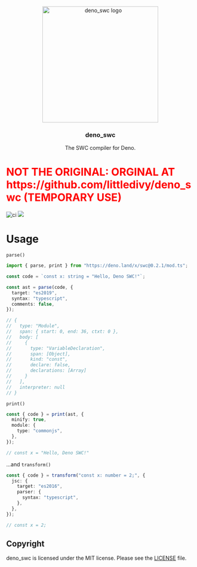 <br />
<p align="center">
  <a href="https://github.com/littledivy/deno_swc">
    <img src="https://raw.githubusercontent.com/littledivy/deno_swc/master/assets/deno_swc.png" alt="deno_swc logo" width="310">
  </a>
  <h3 align="center">deno_swc</h3>

<p align="center">
    The SWC compiler for Deno.
 </p>
</p>

<h1 style="color:red"><b>NOT THE ORIGINAL: ORGINAL AT https://github.com/littledivy/deno_swc (TEMPORARY USE)</b></h1>

![ci](https://github.com/littledivy/deno_swc/workflows/ci/badge.svg)
![](https://img.shields.io/github/v/release/littledivy/deno_swc?style=plastic)

# Usage

`parse()`

```typescript
import { parse, print } from "https://deno.land/x/swc@0.2.1/mod.ts";

const code = `const x: string = "Hello, Deno SWC!"`;

const ast = parse(code, {
  target: "es2019",
  syntax: "typescript",
  comments: false,
});

// {
//   type: "Module",
//   span: { start: 0, end: 36, ctxt: 0 },
//   body: [
//     {
//       type: "VariableDeclaration",
//       span: [Object],
//       kind: "const",
//       declare: false,
//       declarations: [Array]
//     }
//   ],
//   interpreter: null
// }
```

`print()`

```typescript
const { code } = print(ast, {
  minify: true,
  module: {
    type: "commonjs",
  },
});

// const x = "Hello, Deno SWC!"
```

...and `transform()`

```typescript
const { code } = transform("const x: number = 2;", {
  jsc: {
    target: "es2016",
    parser: {
      syntax: "typescript",
    },
  },
});

// const x = 2;
```

## Copyright

deno_swc is licensed under the MIT license. Please see the [LICENSE](LICENSE)
file.
